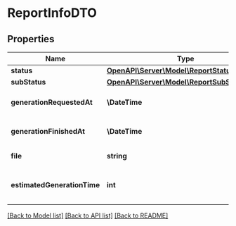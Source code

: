 # ReportInfoDTO

## Properties
Name | Type | Description | Notes
------------ | ------------- | ------------- | -------------
**status** | [**OpenAPI\Server\Model\ReportStatusType**](ReportStatusType.md) |  | 
**subStatus** | [**OpenAPI\Server\Model\ReportSubStatusType**](ReportSubStatusType.md) |  | [optional] 
**generationRequestedAt** | **\DateTime** | Дата и время запроса на генерацию. | 
**generationFinishedAt** | **\DateTime** | Дата и время завершения генерации. | [optional] 
**file** | **string** | Ссылка на готовый отчет. | [optional] 
**estimatedGenerationTime** | **int** | Ожидаемая продолжительность генерации в миллисекундах. | [optional] 

[[Back to Model list]](../README.md#documentation-for-models) [[Back to API list]](../README.md#documentation-for-api-endpoints) [[Back to README]](../README.md)


